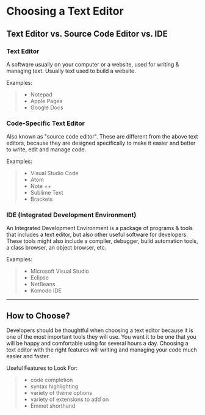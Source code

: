 # Choosing a Text Editor


## Text Editor vs. Source Code Editor vs. IDE

### Text Editor
A software usually on your computer or a website, used for writing & managing text. Usually text used to build a website. 
  
Examples:
>  * Notepad  
>  * Apple Pages
>  * Google Docs

### Code-Specific Text Editor
Also known as "source code editor". 
These are different from the above text editors, because they are designed specifically to make it easier and better to write, edit and manage code. 

Examples:
>  * Visual Studio Code
>  * Atom
>  * Note ++
>  * Sublime Text
>  * Brackets

### IDE (Integrated Development Environment)
An Integrated Development Environment is a package of programs & tools that includes a text editor, but also other useful software for developers. 
These tools might also include a compiler, debugger, build automation tools, a class browser, an object browser, etc. 

Examples:
>  * Microsoft Visual Studio
>  * Eclipse
>  * NetBeans
>  * Komodo IDE

_____

## How to Choose? 

Developers should be thoughtful when choosing a text editor because it is one of the most important tools they will use. 
You want it to be one that you will be happy and comfortable using for several hours a day. 
Choosing a text editor with the right features will writing and managing your code much easier and faster. 

Useful Features to Look For:  
> * code completion
> * syntax highlighting  
> * variety of theme options
> * variety of extensions to add on 
> * Emmet shorthand

